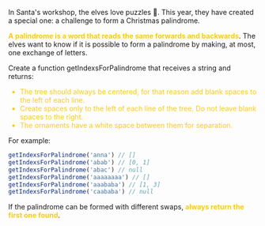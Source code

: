 In Santa's workshop, the elves love puzzles 🧠. This year, they have created a special one: a challenge to form a Christmas palindrome.

<strong style="color: #faca15">A palindrome is a word that reads the same forwards and backwards</strong>. The elves want to know if it is possible to form a palindrome by making, at most, one exchange of letters.

Create a function getIndexsForPalindrome that receives a string and returns:

<ul>
  <li style="color: #faca15">The tree should always be centered, for that reason add blank spaces to the left of each line.</li>
  <li style="color: #faca15">Create spaces only to the left of each line of the tree. Do not leave blank spaces to the right.</li>
  <li style="color: #faca15">The ornaments have a white space between them for separation.</li>
</ul>

For example:

```js
getIndexsForPalindrome('anna') // []
getIndexsForPalindrome('abab') // [0, 1]
getIndexsForPalindrome('abac') // null
getIndexsForPalindrome('aaaaaaaa') // []
getIndexsForPalindrome('aaababa') // [1, 3]
getIndexsForPalindrome('caababa') // null
```
If the palindrome can be formed with different swaps, <strong style="color: #faca15">always return the first one found</strong>.
